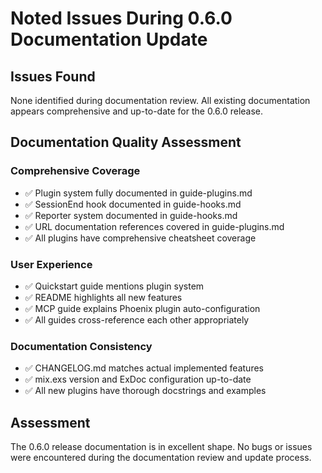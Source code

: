 # Noted Issues During 0.6.0 Documentation Update

## Issues Found

None identified during documentation review. All existing documentation appears comprehensive and up-to-date for the 0.6.0 release.

## Documentation Quality Assessment

### Comprehensive Coverage
- ✅ Plugin system fully documented in guide-plugins.md
- ✅ SessionEnd hook documented in guide-hooks.md  
- ✅ Reporter system documented in guide-hooks.md
- ✅ URL documentation references covered in guide-plugins.md
- ✅ All plugins have comprehensive cheatsheet coverage

### User Experience
- ✅ Quickstart guide mentions plugin system
- ✅ README highlights all new features
- ✅ MCP guide explains Phoenix plugin auto-configuration
- ✅ All guides cross-reference each other appropriately

### Documentation Consistency
- ✅ CHANGELOG.md matches actual implemented features
- ✅ mix.exs version and ExDoc configuration up-to-date
- ✅ All new plugins have thorough docstrings and examples

## Assessment

The 0.6.0 release documentation is in excellent shape. No bugs or issues were encountered during the documentation review and update process.
